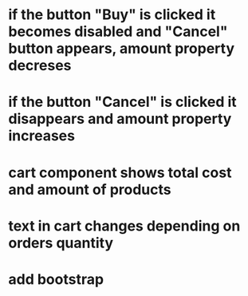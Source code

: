 # if the button "Buy" is clicked it becomes disabled and "Cancel" button appears, amount property decreses
# if the button "Cancel" is clicked it disappears and amount property increases
# cart component shows total cost and amount of products
# text in cart changes depending on orders quantity
# add bootstrap